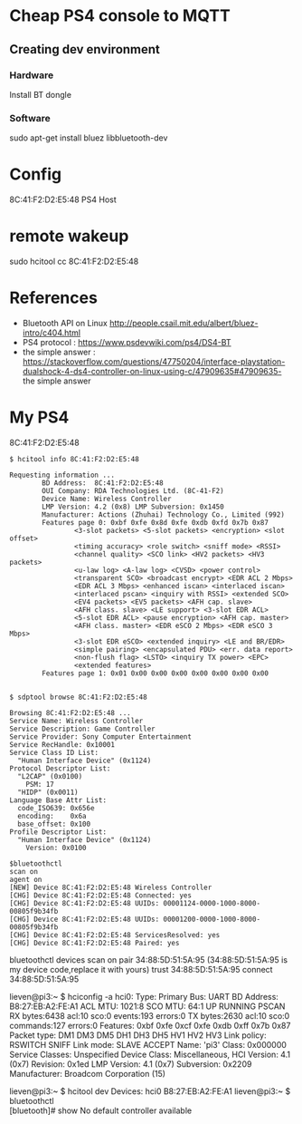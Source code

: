 # Cheap PS4 console to MQTT
## Creating dev environment
### Hardware
Install BT dongle 
### Software
sudo apt-get install bluez libbluetooth-dev

# Config
8C:41:F2:D2:E5:48  PS4 Host
# remote wakeup
sudo hcitool cc 8C:41:F2:D2:E5:48

# References
- Bluetooth API on Linux http://people.csail.mit.edu/albert/bluez-intro/c404.html
- PS4 protocol : https://www.psdevwiki.com/ps4/DS4-BT
- the simple answer : https://stackoverflow.com/questions/47750204/interface-playstation-dualshock-4-ds4-controller-on-linux-using-c/47909635#47909635- the simple answer
# My PS4
8C:41:F2:D2:E5:48
```
$ hcitool info 8C:41:F2:D2:E5:48

Requesting information ...
        BD Address:  8C:41:F2:D2:E5:48
        OUI Company: RDA Technologies Ltd. (8C-41-F2)
        Device Name: Wireless Controller
        LMP Version: 4.2 (0x8) LMP Subversion: 0x1450
        Manufacturer: Actions (Zhuhai) Technology Co., Limited (992)
        Features page 0: 0xbf 0xfe 0x8d 0xfe 0xdb 0xfd 0x7b 0x87
                <3-slot packets> <5-slot packets> <encryption> <slot offset> 
                <timing accuracy> <role switch> <sniff mode> <RSSI> 
                <channel quality> <SCO link> <HV2 packets> <HV3 packets> 
                <u-law log> <A-law log> <CVSD> <power control> 
                <transparent SCO> <broadcast encrypt> <EDR ACL 2 Mbps> 
                <EDR ACL 3 Mbps> <enhanced iscan> <interlaced iscan> 
                <interlaced pscan> <inquiry with RSSI> <extended SCO> 
                <EV4 packets> <EV5 packets> <AFH cap. slave> 
                <AFH class. slave> <LE support> <3-slot EDR ACL> 
                <5-slot EDR ACL> <pause encryption> <AFH cap. master> 
                <AFH class. master> <EDR eSCO 2 Mbps> <EDR eSCO 3 Mbps> 
                <3-slot EDR eSCO> <extended inquiry> <LE and BR/EDR> 
                <simple pairing> <encapsulated PDU> <err. data report> 
                <non-flush flag> <LSTO> <inquiry TX power> <EPC> 
                <extended features> 
        Features page 1: 0x01 0x00 0x00 0x00 0x00 0x00 0x00 0x00

```
```

$ sdptool browse 8C:41:F2:D2:E5:48   

Browsing 8C:41:F2:D2:E5:48 ...
Service Name: Wireless Controller
Service Description: Game Controller
Service Provider: Sony Computer Entertainment
Service RecHandle: 0x10001
Service Class ID List:
  "Human Interface Device" (0x1124)
Protocol Descriptor List:
  "L2CAP" (0x0100)
    PSM: 17
  "HIDP" (0x0011)
Language Base Attr List:
  code_ISO639: 0x656e
  encoding:    0x6a
  base_offset: 0x100
Profile Descriptor List:
  "Human Interface Device" (0x1124)
    Version: 0x0100
```

```
$bluetoothctl 
scan on
agent on
[NEW] Device 8C:41:F2:D2:E5:48 Wireless Controller
[CHG] Device 8C:41:F2:D2:E5:48 Connected: yes
[CHG] Device 8C:41:F2:D2:E5:48 UUIDs: 00001124-0000-1000-8000-00805f9b34fb
[CHG] Device 8C:41:F2:D2:E5:48 UUIDs: 00001200-0000-1000-8000-00805f9b34fb
[CHG] Device 8C:41:F2:D2:E5:48 ServicesResolved: yes
[CHG] Device 8C:41:F2:D2:E5:48 Paired: yes
```

bluetoothctl
devices
scan on
pair 34:88:5D:51:5A:95 (34:88:5D:51:5A:95 is my device code,replace it with yours)
trust 34:88:5D:51:5A:95
connect 34:88:5D:51:5A:95

lieven@pi3:~ $ hciconfig -a
hci0:   Type: Primary  Bus: UART
        BD Address: B8:27:EB:A2:FE:A1  ACL MTU: 1021:8  SCO MTU: 64:1
        UP RUNNING PSCAN 
        RX bytes:6438 acl:10 sco:0 events:193 errors:0
        TX bytes:2630 acl:10 sco:0 commands:127 errors:0
        Features: 0xbf 0xfe 0xcf 0xfe 0xdb 0xff 0x7b 0x87
        Packet type: DM1 DM3 DM5 DH1 DH3 DH5 HV1 HV2 HV3 
        Link policy: RSWITCH SNIFF 
        Link mode: SLAVE ACCEPT 
        Name: 'pi3'
        Class: 0x000000
        Service Classes: Unspecified
        Device Class: Miscellaneous, 
        HCI Version: 4.1 (0x7)  Revision: 0x1ed
        LMP Version: 4.1 (0x7)  Subversion: 0x2209
        Manufacturer: Broadcom Corporation (15)

lieven@pi3:~ $ hcitool dev
Devices:
        hci0    B8:27:EB:A2:FE:A1
lieven@pi3:~ $ bluetoothctl   
[bluetooth]# show
No default controller available

